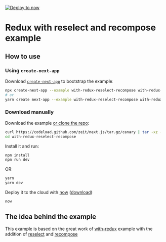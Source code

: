 [![Deploy to now](https://deploy.now.sh/static/button.svg)](https://deploy.now.sh/?repo=https://github.com/zeit/next.js/tree/master/examples/with-redux)

# Redux with reselect and recompose example

## How to use

### Using `create-next-app`

Download [`create-next-app`](https://github.com/segmentio/create-next-app) to bootstrap the example:

```bash
npx create-next-app --example with-redux-reselect-recompose with-redux-reselect-recompose-app
# or
yarn create next-app --example with-redux-reselect-recompose with-redux-reselect-recompose-app
```

### Download manually

Download the example [or clone the repo](https://github.com/zeit/next.js):

```bash
curl https://codeload.github.com/zeit/next.js/tar.gz/canary | tar -xz --strip=2 next.js-canary/examples/with-redux-reselect-recompose
cd with-redux-reselect-recompose
```

Install it and run:

```bash
npm install
npm run dev
```

OR

```bash
yarn
yarn dev
```


Deploy it to the cloud with [now](https://zeit.co/now) ([download](https://zeit.co/download))

```bash
now
```

## The idea behind the example
This example is based on the great work of [with-redux](https://github.com/zeit/next.js/blob/master/examples/with-redux/) example with the addition of [reselect](https://github.com/reactjs/reselect) and [recompose](https://github.com/acdlite/recompose)
